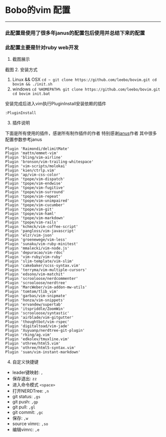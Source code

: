 # Bobo的vim 配置
---
### 此配置是使用了很多年janus的配置包后使用并总结下来的配置
### 此配置主要是针对ruby web开发
1. 截图展示

  截图
2. 安装方式

  1. Linux && OSX
    ```
    cd ~
    git clone https://github.com/leebo/bovim.git
    cd bovim && ./init.sh
    ```
  2. windows
    ```
    cd %HOMEPATH%
    git clone https://github.com/leebo/bovim.git
    cd bovim
    init.bat
    ```

  安装完成后进入vim执行PluginInstall安装依赖的插件
  ```
  :PluginInstall
  ```

3. 插件说明

  下面是所有使用的插件，感谢所有制作插件的作者
  特别感谢[janus](https://github.com/carlhuda/janus)作者 其中很多配置参数参考janus
  ```viml
  Plugin 'Raimondi/delimitMate'
  Plugin 'mattn/emmet-vim'
  Plugin 'bling/vim-airline'
  Plugin 'bronson/vim-trailing-whitespace'
  Plugin 'vim-scripts/molokai'
  Plugin 'kien/ctrlp.vim'
  Plugin 'ap/vim-css-color'
  Plugin 'tpope/vim-dispatch'
  Plugin 'tpope/vim-endwise'
  Plugin 'tpope/vim-fugitive'
  Plugin 'tpope/vim-surround'
  Plugin 'tpope/vim-repeat'
  Plugin 'tpope/vim-unimpaired'
  Plugin 'tpope/vim-cucumber'
  Plugin 'tpope/vim-git'
  Plugin 'tpope/vim-haml'
  Plugin 'tpope/vim-markdown'
  Plugin 'tpope/vim-rails'
  Plugin 'kchmck/vim-coffee-script'
  Plugin 'pangloss/vim-javascript'
  Plugin 'elzr/vim-json'
  Plugin 'groenewege/vim-less'
  Plugin 'sunaku/vim-ruby-minitest'
  Plugin 'mmalecki/vim-node.js'
  Plugin 'depuracao/vim-rdoc'
  Plugin 'vim-ruby/vim-ruby'
  Plugin 'slim-template/vim-slim'
  Plugin 'cakebaker/scss-syntax.vim'
  Plugin 'terryma/vim-multiple-cursors'
  Plugin 'edsono/vim-matchit'
  Plugin 'scrooloose/nerdcommenter'
  Plugin 'scrooloose/nerdtree'
  Plugin 'MarcWeber/vim-addon-mw-utils'
  Plugin 'tomtom/tlib_vim'
  Plugin 'garbas/vim-snipmate'
  Plugin 'honza/vim-snippets'
  Plugin 'ervandew/supertab'
  Plugin 'itspriddle/ZoomWin'
  Plugin 'scrooloose/syntastic'
  Plugin 'airblade/vim-gitgutter'
  Plugin 'thoughtbot/vim-rspec'
  Plugin 'digitaltoad/vim-jade'
  Plugin 'Xuyuanp/nerdtree-git-plugin'
  Plugin 'rking/ag.vim'
  Plugin 'edkolev/tmuxline.vim'
  Plugin 'othree/html5.vim'
  Plugin 'othree/html5-syntax.vim'
  Plugin 'suan/vim-instant-markdown'
  ```

4. 自定义快捷键

  * leader键映射: `,`
  * 保存退出: `zz`
  * 进入命令模式   `<space>`
  * 打开NERDTree: `,n`
  * git status:  `,gs`
  * git push:   `,gp`
  * git pull:   `,gl`
  * git commit:   `,gc`
  * 保存:   `,w`
  * source vimrc:  `,so`
  * 编辑vimrc:  `,e`
